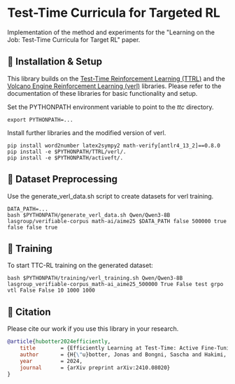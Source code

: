 # Test-Time Curricula for Targeted RL

Implementation of the method and experiments for the "Learning on the Job: Test-Time Curricula for Target RL" paper.

## 🚀 Installation & Setup
This library builds on the [Test-Time Reinforcement Learning (TTRL)](https://github.com/PRIME-RL/TTRL) and the [Volcano Engine Reinforcement Learning (verl)](https://github.com/volcengine/verl) libraries. Please refer to the documentation of these libraries for basic functionality and setup.


Set the PYTHONPATH environment variable to point to the *ttc* directory. 
```
export PYTHONPATH=...
```
Install further libraries and the modified version of verl.
```
pip install word2number latex2sympy2 math-verify[antlr4_13_2]==0.8.0 
pip install -e $PYTHONPATH/TTRL/verl/. 
pip install -e $PYTHONPATH/activeft/. 
```

<!-- ## Training dataset creation

creating dataset

processing dataset -->

## 📂 Dataset Preprocessing

Use the generate_verl_data.sh script to create datasets for verl training.
```
DATA_PATH=...
bash $PYTHONPATH/generate_verl_data.sh Qwen/Qwen3-8B lasgroup/verifiable-corpus math-ai/aime25 $DATA_PATH false 500000 true false false true 
```


## 🎯 Training
To start TTC-RL training on the generated dataset:
```
bash $PYTHONPATH/training/verl_training.sh Qwen/Qwen3-8B lasgroup_verifiable-corpus_math-ai_aime25_500000 True False test grpo vtl False False 10 1000 1000
```


## 📖 Citation
Please cite our work if you use this library in your research.

```bibtex
@article{hubotter2024efficiently,
	title        = {Efficiently Learning at Test-Time: Active Fine-Tuning of LLMs},
	author       = {H{\"u}botter, Jonas and Bongni, Sascha and Hakimi, Ido and Krause, Andreas},
	year         = 2024,
	journal      = {arXiv preprint arXiv:2410.08020}
}
```